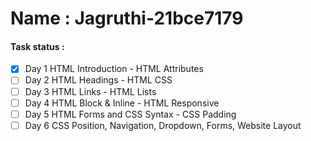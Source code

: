 # Name : Jagruthi-21bce7179 
#### Task status :
- [x] Day 1 HTML Introduction - HTML Attributes
- [ ] Day 2 HTML Headings - HTML CSS
- [ ] Day 3 HTML Links - HTML Lists
- [ ] Day 4 HTML Block & Inline - HTML Responsive 
- [ ] Day 5 HTML Forms and CSS Syntax - CSS Padding
- [ ] Day 6 CSS Position, Navigation, Dropdown, Forms, Website Layout
